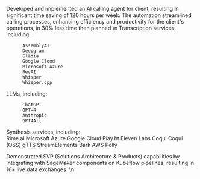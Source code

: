 Developed and implemented an AI calling agent for client, resulting in significant time saving of 120 hours per week. The automation streamlined calling processes, enhancing efficiency and productivity for the client's operations, in 30% less time then planned \n
Transcription services, including:

          AssemblyAI
          Deepgram
          Gladia
          Google Cloud
          Microsoft Azure
          RevAI
          Whisper
          Whisper.cpp

LLMs, including:
          
          ChatGPT
          GPT-4
          Anthropic
          GPT4All
Synthesis services, including:          
          Rime.ai
          Microsoft Azure
          Google Cloud
          Play.ht
          Eleven Labs
          Coqui
          Coqui (OSS)
          gTTS
          StreamElements
          Bark
          AWS Polly



Demonstrated SVP (Solutions Architecture & Products) capabilities by integrating with SageMaker components on Kubeflow pipelines, resulting in 16+ live data exchanges.  \n
